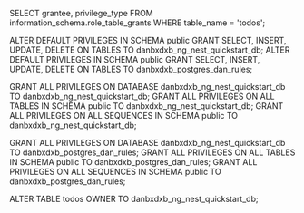 
<!--           -->
<!-- Namecheap -->
<!--           -->

<!-- check that user for postgres has access to the db -->
SELECT grantee, privilege_type 
FROM information_schema.role_table_grants 
WHERE table_name = 'todos';

<!-- Grant Permissions to Future Tables Automatically -->
ALTER DEFAULT PRIVILEGES IN SCHEMA public 
GRANT SELECT, INSERT, UPDATE, DELETE ON TABLES TO danbxdxb_ng_nest_quickstart_db;
ALTER DEFAULT PRIVILEGES IN SCHEMA public 
GRANT SELECT, INSERT, UPDATE, DELETE ON TABLES TO danbxdxb_postgres_dan_rules;

<!-- Grant all priviledges to tables for group and table -->

<!-- for group -->
GRANT ALL PRIVILEGES ON DATABASE danbxdxb_ng_nest_quickstart_db TO danbxdxb_ng_nest_quickstart_db;
GRANT ALL PRIVILEGES ON ALL TABLES IN SCHEMA public TO danbxdxb_ng_nest_quickstart_db;
GRANT ALL PRIVILEGES ON ALL SEQUENCES IN SCHEMA public TO danbxdxb_ng_nest_quickstart_db;

<!-- for user in group -->
GRANT ALL PRIVILEGES ON DATABASE danbxdxb_ng_nest_quickstart_db TO danbxdxb_postgres_dan_rules;
GRANT ALL PRIVILEGES ON ALL TABLES IN SCHEMA public TO danbxdxb_postgres_dan_rules;
GRANT ALL PRIVILEGES ON ALL SEQUENCES IN SCHEMA public TO danbxdxb_postgres_dan_rules;

<!-- 
  IN phpPgAdmin, tables -> Owner cannot be the superuser danbxdxb it must be changed to the database group 
  also recognized as the database itself danbxdxb_ng_nest_quickstart_db
 -->

<!-- change owner for one table -->
ALTER TABLE todos OWNER TO danbxdxb_ng_nest_quickstart_db;
